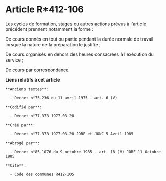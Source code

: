 # Article R*412-106

Les cycles de formation, stages ou autres actions prévus à l'article précédent prennent notamment la forme :

De cours donnés en tout ou partie pendant la durée normale de travail lorsque la nature de la préparation le justifie ;

De cours organisés en dehors des heures consacrées à l'exécution du service ;

De cours par correspondance.

**Liens relatifs à cet article**

	**Anciens textes**:

	  - Décret n°75-236 du 11 avril 1975 - art. 6 (V)

	**Codifié par**:

	  - Décret n°77-373 1977-03-28

	**Créé par**:

	  - Décret n°77-373 1977-03-28 JORF et JONC 5 Avril 1985

	**Abrogé par**:

	  - Décret n°85-1076 du 9 octobre 1985 - art. 18 (V) JORF 11 Octobre 1985

	**Cite**:

	  - Code des communes R412-105

